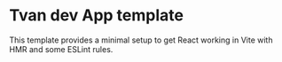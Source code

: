 # Tvan dev App template

This template provides a minimal setup to get React working in Vite with HMR and some ESLint rules.

